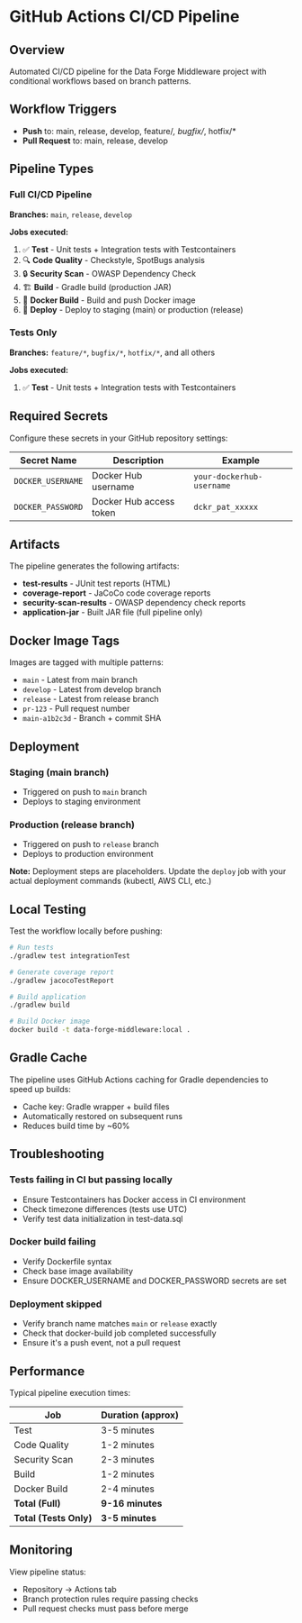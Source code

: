# GitHub Actions CI/CD Pipeline

## Overview

Automated CI/CD pipeline for the Data Forge Middleware project with conditional workflows based on branch patterns.

## Workflow Triggers

- **Push** to: main, release, develop, feature/*, bugfix/*, hotfix/*
- **Pull Request** to: main, release, develop

## Pipeline Types

### Full CI/CD Pipeline
**Branches:** `main`, `release`, `develop`

**Jobs executed:**
1. ✅ **Test** - Unit tests + Integration tests with Testcontainers
2. 🔍 **Code Quality** - Checkstyle, SpotBugs analysis
3. 🔒 **Security Scan** - OWASP Dependency Check
4. 🏗️ **Build** - Gradle build (production JAR)
5. 🐳 **Docker Build** - Build and push Docker image
6. 🚀 **Deploy** - Deploy to staging (main) or production (release)

### Tests Only
**Branches:** `feature/*`, `bugfix/*`, `hotfix/*`, and all others

**Jobs executed:**
1. ✅ **Test** - Unit tests + Integration tests with Testcontainers

## Required Secrets

Configure these secrets in your GitHub repository settings:

| Secret Name | Description | Example |
|------------|-------------|---------|
| `DOCKER_USERNAME` | Docker Hub username | `your-dockerhub-username` |
| `DOCKER_PASSWORD` | Docker Hub access token | `dckr_pat_xxxxx` |

## Artifacts

The pipeline generates the following artifacts:

- **test-results** - JUnit test reports (HTML)
- **coverage-report** - JaCoCo code coverage reports
- **security-scan-results** - OWASP dependency check reports
- **application-jar** - Built JAR file (full pipeline only)

## Docker Image Tags

Images are tagged with multiple patterns:

- `main` - Latest from main branch
- `develop` - Latest from develop branch
- `release` - Latest from release branch
- `pr-123` - Pull request number
- `main-a1b2c3d` - Branch + commit SHA

## Deployment

### Staging (main branch)
- Triggered on push to `main` branch
- Deploys to staging environment

### Production (release branch)
- Triggered on push to `release` branch
- Deploys to production environment

**Note:** Deployment steps are placeholders. Update the `deploy` job with your actual deployment commands (kubectl, AWS CLI, etc.)

## Local Testing

Test the workflow locally before pushing:

```bash
# Run tests
./gradlew test integrationTest

# Generate coverage report
./gradlew jacocoTestReport

# Build application
./gradlew build

# Build Docker image
docker build -t data-forge-middleware:local .
```

## Gradle Cache

The pipeline uses GitHub Actions caching for Gradle dependencies to speed up builds:

- Cache key: Gradle wrapper + build files
- Automatically restored on subsequent runs
- Reduces build time by ~60%

## Troubleshooting

### Tests failing in CI but passing locally
- Ensure Testcontainers has Docker access in CI environment
- Check timezone differences (tests use UTC)
- Verify test data initialization in test-data.sql

### Docker build failing
- Verify Dockerfile syntax
- Check base image availability
- Ensure DOCKER_USERNAME and DOCKER_PASSWORD secrets are set

### Deployment skipped
- Verify branch name matches `main` or `release` exactly
- Check that docker-build job completed successfully
- Ensure it's a push event, not a pull request

## Performance

Typical pipeline execution times:

| Job | Duration (approx) |
|-----|------------------|
| Test | 3-5 minutes |
| Code Quality | 1-2 minutes |
| Security Scan | 2-3 minutes |
| Build | 1-2 minutes |
| Docker Build | 2-4 minutes |
| **Total (Full)** | **9-16 minutes** |
| **Total (Tests Only)** | **3-5 minutes** |

## Monitoring

View pipeline status:
- Repository → Actions tab
- Branch protection rules require passing checks
- Pull request checks must pass before merge
